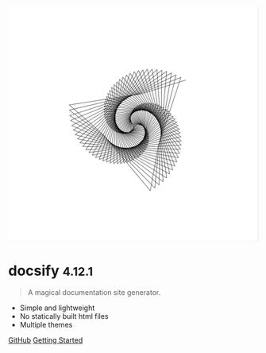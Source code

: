 ![logo](_media/cover_pic.png)

# docsify <small>4.12.1</small>

> A magical documentation site generator.

- Simple and lightweight
- No statically built html files
- Multiple themes

[GitHub](https://github.com/dderooy/python_art/)
[Getting Started](#docsify)
